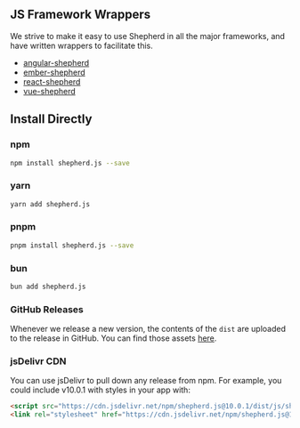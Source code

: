 ## JS Framework Wrappers

We strive to make it easy to use Shepherd in all the major frameworks, and have written wrappers to facilitate this.

* [angular-shepherd](https://github.com/shepherd-pro/angular-shepherd)
* [ember-shepherd](https://github.com/shepherd-pro/ember-shepherd)
* [react-shepherd](https://github.com/shepherd-pro/react-shepherd)
* [vue-shepherd](https://github.com/shepherd-pro/vue-shepherd)

## Install Directly

### npm

```bash
npm install shepherd.js --save
```

### yarn

```bash
yarn add shepherd.js
```

### pnpm

```bash
pnpm install shepherd.js --save
```

### bun

```bash
bun add shepherd.js
```

### GitHub Releases

Whenever we release a new version, the contents of the `dist` are uploaded
to the release in GitHub. You can find those assets [here](https://github.com/shepherd-pro/shepherd/releases).

### jsDelivr CDN

You can use jsDelivr to pull down any release from npm. For example, you could include v10.0.1 with styles in your app
with:

```html
<script src="https://cdn.jsdelivr.net/npm/shepherd.js@10.0.1/dist/js/shepherd.min.js"></script>
<link rel="stylesheet" href="https://cdn.jsdelivr.net/npm/shepherd.js@10.0.1/dist/css/shepherd.css"/>
```


